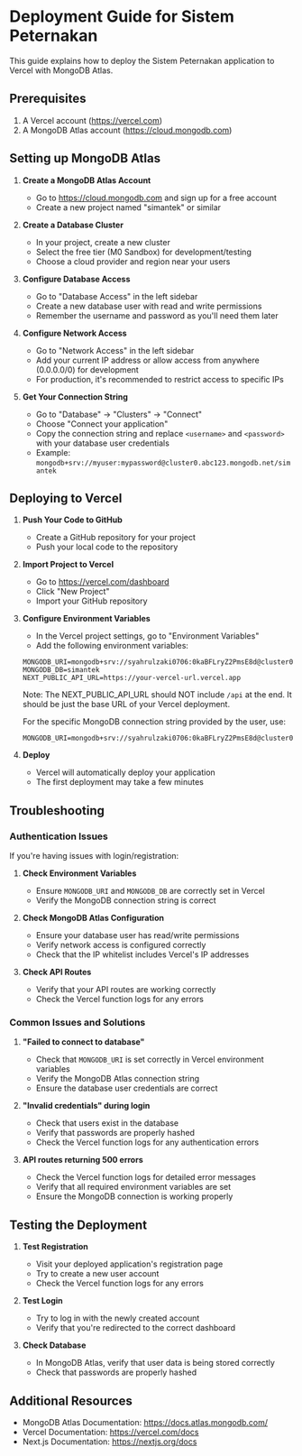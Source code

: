 # Deployment Guide for Sistem Peternakan

This guide explains how to deploy the Sistem Peternakan application to Vercel with MongoDB Atlas.

## Prerequisites

1. A Vercel account (https://vercel.com)
2. A MongoDB Atlas account (https://cloud.mongodb.com)

## Setting up MongoDB Atlas

1. **Create a MongoDB Atlas Account**
   - Go to https://cloud.mongodb.com and sign up for a free account
   - Create a new project named "simantek" or similar

2. **Create a Database Cluster**
   - In your project, create a new cluster
   - Select the free tier (M0 Sandbox) for development/testing
   - Choose a cloud provider and region near your users

3. **Configure Database Access**
   - Go to "Database Access" in the left sidebar
   - Create a new database user with read and write permissions
   - Remember the username and password as you'll need them later

4. **Configure Network Access**
   - Go to "Network Access" in the left sidebar
   - Add your current IP address or allow access from anywhere (0.0.0.0/0) for development
   - For production, it's recommended to restrict access to specific IPs

5. **Get Your Connection String**
   - Go to "Database" → "Clusters" → "Connect"
   - Choose "Connect your application"
   - Copy the connection string and replace `<username>` and `<password>` with your database user credentials
   - Example: `mongodb+srv://myuser:mypassword@cluster0.abc123.mongodb.net/simantek`

## Deploying to Vercel

1. **Push Your Code to GitHub**
   - Create a GitHub repository for your project
   - Push your local code to the repository

2. **Import Project to Vercel**
   - Go to https://vercel.com/dashboard
   - Click "New Project"
   - Import your GitHub repository

3. **Configure Environment Variables**
   - In the Vercel project settings, go to "Environment Variables"
   - Add the following environment variables:
   
   ```
   MONGODB_URI=mongodb+srv://syahrulzaki0706:0kaBFLryZ2PmsE8d@cluster0.gxaeql8.mongodb.net/simantek
   MONGODB_DB=simantek
   NEXT_PUBLIC_API_URL=https://your-vercel-url.vercel.app
   ```
   
   Note: The NEXT_PUBLIC_API_URL should NOT include `/api` at the end. It should be just the base URL of your Vercel deployment.
   
   For the specific MongoDB connection string provided by the user, use:
   ```
   MONGODB_URI=mongodb+srv://syahrulzaki0706:0kaBFLryZ2PmsE8d@cluster0.gxaeql8.mongodb.net/simantek
   ```

4. **Deploy**
   - Vercel will automatically deploy your application
   - The first deployment may take a few minutes

## Troubleshooting

### Authentication Issues

If you're having issues with login/registration:

1. **Check Environment Variables**
   - Ensure `MONGODB_URI` and `MONGODB_DB` are correctly set in Vercel
   - Verify the MongoDB connection string is correct

2. **Check MongoDB Atlas Configuration**
   - Ensure your database user has read/write permissions
   - Verify network access is configured correctly
   - Check that the IP whitelist includes Vercel's IP addresses

3. **Check API Routes**
   - Verify that your API routes are working correctly
   - Check the Vercel function logs for any errors

### Common Issues and Solutions

1. **"Failed to connect to database"**
   - Check that `MONGODB_URI` is set correctly in Vercel environment variables
   - Verify the MongoDB Atlas connection string
   - Ensure the database user credentials are correct

2. **"Invalid credentials" during login**
   - Check that users exist in the database
   - Verify that passwords are properly hashed
   - Check the Vercel function logs for any authentication errors

3. **API routes returning 500 errors**
   - Check the Vercel function logs for detailed error messages
   - Verify that all required environment variables are set
   - Ensure the MongoDB connection is working properly

## Testing the Deployment

1. **Test Registration**
   - Visit your deployed application's registration page
   - Try to create a new user account
   - Check the Vercel function logs for any errors

2. **Test Login**
   - Try to log in with the newly created account
   - Verify that you're redirected to the correct dashboard

3. **Check Database**
   - In MongoDB Atlas, verify that user data is being stored correctly
   - Check that passwords are properly hashed

## Additional Resources

- MongoDB Atlas Documentation: https://docs.atlas.mongodb.com/
- Vercel Documentation: https://vercel.com/docs
- Next.js Documentation: https://nextjs.org/docs